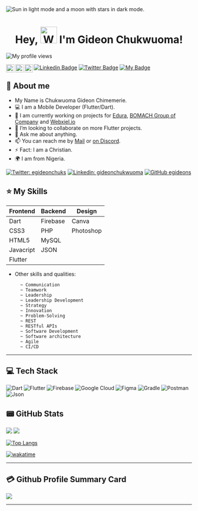 <picture>
  <source media="(prefers-color-scheme: dark)" srcset="https://user-images.githubusercontent.com/25423296/163456776-7f95b81a-f1ed-45f7-b7ab-8fa810d529fa.png">
  <source media="(prefers-color-scheme: light)" srcset="https://user-images.githubusercontent.com/25423296/163456779-a8556205-d0a5-45e2-ac17-42d089e3c3f8.png">
  <img alt="Sun in light mode and a moon with stars in dark mode." src="https://user-images.githubusercontent.com/25423296/163456779-a8556205-d0a5-45e2-ac17-42d089e3c3f8.png">
</picture>

<h1 align="center"> Hey, <img src="https://raw.githubusercontent.com/nixin72/nixin72/master/wave.gif"
         alt="Waving hand animated gif"
         height="45"
         width="45" /> I'm Gideon Chukwuoma!
</h1>

<p align="left"> <img src="https://komarev.com/ghpvc/?username=egideons&label=Views&color=blue&style=plastic" alt="My profile views" /> </p>

<a href="https://github.com/egideons">
  <img align="left" alt="Gideon's Github" width="22px" src="https://cdn.jsdelivr.net/npm/simple-icons@v3/icons/github.svg" />
</a>
<a href="https://twitter.com/egideonchuks">
  <img align="left" alt="Gideon's Twitter" width="22px" src="https://cdn.jsdelivr.net/npm/simple-icons@v3/icons/twitter.svg" />
</a>
<a href="https://linkedin.com/in/gideonchukwuoma">
  <img align="left" alt="Gideon's Linkdein" width="22px" src="https://cdn.jsdelivr.net/npm/simple-icons@v3/icons/linkedin.svg" />
</a>

[![Linkedin Badge](https://img.shields.io/badge/-Gideon-blue?style=for-the-badge&logo=Linkedin&logoColor=white&link=https://www.linkedin.com/in/gideon-chukwuoma-019203235/)](https://www.linkedin.com/in/gideon-chukwuoma-019203235/) [![Twitter Badge](https://img.shields.io/badge/-@egideonchuks-black?style=for-the-badge&logo=twitter&logoColor=white&link=https://twitter.com/egideonchuks)](https://mobile.twitter.com/egideonchuks) [![My Badge](https://img.shields.io/badge/-Gideon.Chukwuoma.Chimemerie-green?style=for-the-badge&logo=Google-Chrome&logoColor=white&link=https://gideonchukwuoma.vercel.app/)](https://gideonchukwuoma.vercel.app/)

## 👤 About me

- My Name is Chukwuoma Gideon Chimemerie.
- 💻 I am a Mobile Developer (Flutter/Dart).
- 🔭 I am currently working on projects for [Edura](https://github.com/Edura-ng), [BOMACH Group of Company](https://github.com/bomach-group-company) and [Webxiel.io](https://github.com/webxielio)
- 👯 I’m looking to collaborate on more Flutter projects.
- 💬 Ask me about anything.
- 📫 You can reach me by [Mail](mailto:egideonchuks@gmail.com) or [on Discord](discordapp.com/users/751980182981836810).
- ⚡ Fact: I am a Christian.
- 🌍 I am from Nigeria.

<!-- Social handles -->

[![Twitter: egideonchuks](https://img.shields.io/twitter/follow/egideonchuks?style=social)](https://twitter.com/egideonchuks)
[![Linkedin: gideonchukwuoma](https://img.shields.io/badge/-gideonchukwuoma-blue?style=flat-square&logo=Linkedin&logoColor=white&link=linkedin.com/in/gideonchukwuoma/)](linkedin.com/in/gideonchukwuoma/)
[![GitHub egideons](https://img.shields.io/github/followers/egideons?label=follow&style=social)](https://github.com/egideons)

<!-- List of my skills -->

## ⭐️ My Skills

<table>
  <thead>
    <tr>
      <th>Frontend</th>
      <th>Backend</th>
      <th>Design</th>
    </tr>
   </thead>
   <tbody>
     <tr>
       <td>Dart</td>
       <td>Firebase</td>
       <td>Canva</td>
     </tr>
     <tr>
       <td>CSS3</td>
       <td>PHP</td>
       <td>Photoshop</td>
     <tr>
       <td>HTML5</td>
       <td>MySQL</td>
       <td></td>
     </tr>
     </tr>
     <tr>
       <td>Javacript</td>
       <td>JSON</td>
       <td></td>
     </tr>
     <tr>
       <td>Flutter</td>
       <td></td>
       <td></td>
     </tr>
  </tbody>
</table>

- Other skills and qualities:

        ~ Communication
        ~ Teamwork
        ~ Leadership
        ~ Leadership Development
        ~ Strategy
        ~ Innovation
        ~ Problem-Solving
        ~ REST
        ~ RESTful APIs
        ~ Software Development
        ~ Software architecture
        ~ Agile
        ~ CI/CD

---

<!-- Tech Stack -->

## 💻 Tech Stack

![Dart](https://img.shields.io/badge/dart-%230175C2.svg?style=for-the-badge&logo=dart&logoColor=white)
![Flutter](https://img.shields.io/badge/Flutter-%2302569B.svg?style=for-the-badge&logo=Flutter&logoColor=white)
![Firebase](https://img.shields.io/badge/firebase-%23039BE5.svg?style=for-the-badge&logo=firebase)
![Google Cloud](https://img.shields.io/badge/Google%20Cloud-%234285F4.svg?style=for-the-badge&logo=google-cloud&logoColor=white)
![Figma](https://img.shields.io/badge/figma-%23F24E1E.svg?style=for-the-badge&logo=figma&logoColor=white)
![Gradle](https://img.shields.io/badge/Gradle-02303A.svg?style=for-the-badge&logo=Gradle&logoColor=white)
![Postman](https://img.shields.io/badge/Postman-FF6C37?style=for-the-badge&logo=postman&logoColor=white)
![Json](https://img.shields.io/badge/Json-black?style=for-the-badge&logo=json&logoColor=white)

## 📟 GitHub Stats

<picture>
  <source
    srcset="https://github-readme-stats.vercel.app/api?username=egideons&show_icons=true&theme=transparent&include_all_commits=false&custom_title=My%20GitHub%20Stats"
    media="(prefers-color-scheme: dark)"
  />
  <source
    srcset="https://github-readme-stats.vercel.app/api?username=egideons&show_icons=true&theme=transparent&include_all_commits=false&custom_title=My%20GitHub%20Stats"
    media="(prefers-color-scheme: light), (prefers-color-scheme: no-preference)"
  />
<img src="https://github-readme-stats.vercel.app/api?username=egideons&show_icons=true"/>
</picture>

<!-- Streak Stats -->

<picture>
  <source
    srcset="https://github-readme-streak-stats.herokuapp.com/?user=egideons&show_icons=true&theme=transparent&include_all_commits=true&custom_title=My%20GitHub%20Stats"
    media="(prefers-color-scheme: dark)"
  />
  <source
    srcset="https://github-readme-streak-stats.herokuapp.com/?user=egideons&show_icons=true&theme=transparent&include_all_commits=true&custom_title=My%20GitHub%20Stats"
    media="(prefers-color-scheme: light), (prefers-color-scheme: no-preference)"
  />
<img src="https://github-readme-streak-stats.herokuapp.com/?user=egideons&show_icons=true"/>
</picture>

<!-- <img width="50%" src="https://github-readme-streak-stats.herokuapp.com/?user=egideons&theme=vue" /> -->

[![Top Langs](https://github-readme-stats.vercel.app/api/top-langs/?username=egideons&layout=compact&theme=transparent&langs_count=6)](https://github.com/egideons)

[![wakatime](https://wakatime.com/badge/user/90acafa5-8b31-4fad-9c88-c6780ccb35cf.svg?style=for-the-badge)](https://wakatime.com/@90acafa5-8b31-4fad-9c88-c6780ccb35cf)

---

## 💳 Github Profile Summary Card

<p align="center-left">
  <img src="https://github-profile-summary-cards.vercel.app/api/cards/profile-details?username=egideons&theme=transparent"/>
</p>

---

